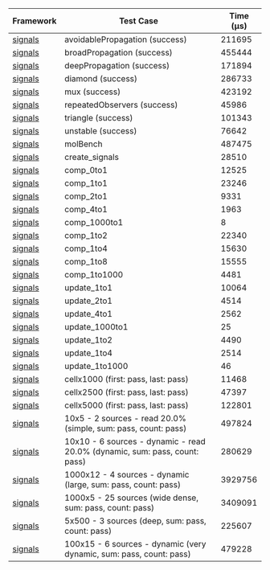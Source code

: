| Framework | Test Case | Time (μs) |
| --- | --- | --- |
| [signals](https://github.com/rodydavis/signals.dart) | avoidablePropagation (success) | 211695 |
| [signals](https://github.com/rodydavis/signals.dart) | broadPropagation (success) | 455444 |
| [signals](https://github.com/rodydavis/signals.dart) | deepPropagation (success) | 171894 |
| [signals](https://github.com/rodydavis/signals.dart) | diamond (success) | 286733 |
| [signals](https://github.com/rodydavis/signals.dart) | mux (success) | 423192 |
| [signals](https://github.com/rodydavis/signals.dart) | repeatedObservers (success) | 45986 |
| [signals](https://github.com/rodydavis/signals.dart) | triangle (success) | 101343 |
| [signals](https://github.com/rodydavis/signals.dart) | unstable (success) | 76642 |
| [signals](https://github.com/rodydavis/signals.dart) | molBench | 487475 |
| [signals](https://github.com/rodydavis/signals.dart) | create_signals | 28510 |
| [signals](https://github.com/rodydavis/signals.dart) | comp_0to1 | 12525 |
| [signals](https://github.com/rodydavis/signals.dart) | comp_1to1 | 23246 |
| [signals](https://github.com/rodydavis/signals.dart) | comp_2to1 | 9331 |
| [signals](https://github.com/rodydavis/signals.dart) | comp_4to1 | 1963 |
| [signals](https://github.com/rodydavis/signals.dart) | comp_1000to1 | 8 |
| [signals](https://github.com/rodydavis/signals.dart) | comp_1to2 | 22340 |
| [signals](https://github.com/rodydavis/signals.dart) | comp_1to4 | 15630 |
| [signals](https://github.com/rodydavis/signals.dart) | comp_1to8 | 15555 |
| [signals](https://github.com/rodydavis/signals.dart) | comp_1to1000 | 4481 |
| [signals](https://github.com/rodydavis/signals.dart) | update_1to1 | 10064 |
| [signals](https://github.com/rodydavis/signals.dart) | update_2to1 | 4514 |
| [signals](https://github.com/rodydavis/signals.dart) | update_4to1 | 2562 |
| [signals](https://github.com/rodydavis/signals.dart) | update_1000to1 | 25 |
| [signals](https://github.com/rodydavis/signals.dart) | update_1to2 | 4490 |
| [signals](https://github.com/rodydavis/signals.dart) | update_1to4 | 2514 |
| [signals](https://github.com/rodydavis/signals.dart) | update_1to1000 | 46 |
| [signals](https://github.com/rodydavis/signals.dart) | cellx1000 (first: pass, last: pass) | 11468 |
| [signals](https://github.com/rodydavis/signals.dart) | cellx2500 (first: pass, last: pass) | 47397 |
| [signals](https://github.com/rodydavis/signals.dart) | cellx5000 (first: pass, last: pass) | 122801 |
| [signals](https://github.com/rodydavis/signals.dart) | 10x5 - 2 sources - read 20.0% (simple, sum: pass, count: pass) | 497824 |
| [signals](https://github.com/rodydavis/signals.dart) | 10x10 - 6 sources - dynamic - read 20.0% (dynamic, sum: pass, count: pass) | 280629 |
| [signals](https://github.com/rodydavis/signals.dart) | 1000x12 - 4 sources - dynamic (large, sum: pass, count: pass) | 3929756 |
| [signals](https://github.com/rodydavis/signals.dart) | 1000x5 - 25 sources (wide dense, sum: pass, count: pass) | 3409091 |
| [signals](https://github.com/rodydavis/signals.dart) | 5x500 - 3 sources (deep, sum: pass, count: pass) | 225607 |
| [signals](https://github.com/rodydavis/signals.dart) | 100x15 - 6 sources - dynamic (very dynamic, sum: pass, count: pass) | 479228 |
